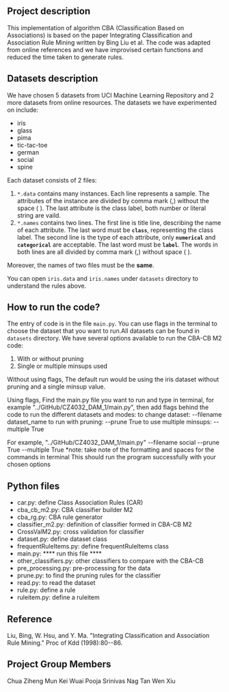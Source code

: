 ## Project description
This implementation of algorithm CBA (Classification Based on Associations) is based on the paper Integrating Classification and Association Rule Mining written by Bing Liu et al. The code was adapted from online references and we have improvised certain functions and reduced the time taken to generate rules. 

## Datasets description
We have chosen 5 datasets from UCI Machine Learning Repository and 2 more datasets from online resources. 
The datasets we have experimented on include: 
- iris
- glass
- pima 
- tic-tac-toe
- german
- social 
- spine 

Each dataset consists of 2 files: 
1. `*.data` contains many instances. Each line represents a sample. The attributes of the instance are divided by comma mark (,) without the space ( ). The last attribute is the class label, both number or literal string are vaild.
2. `*.names` contains two lines. The first line is title line, describing the name of each attribute. The last word must be **`class`**, representing the class label. The second line is the type of each attribute, only **`numerical`** and **`categorical`** are acceptable. The last word must be **`label`**. The words in both lines are all divided by comma mark (,) without space ( ).

Moreover, the names of two files must be the **same**.

You can open `iris.data` and `iris.names` under `datasets` directory to understand the rules above.

## How to run the code?
The entry of code is in the file `main.py`. You can use flags in the terminal to choose the dataset that you want to run.All datasets can be found in `datasets` directory. We have several options available to run the CBA-CB M2 code: 
1. With or without pruning
2. Single or multiple minsups used 

Without using flags, 
The default run would be using the iris dataset without pruning and a single minsup value. 

Using flags, 
Find the main.py file you want to run and type in terminal, for example "../GitHub/CZ4032_DAM_1/main.py", then add flags behind the code to run the different datasets and modes: 
    to change dataset: --filename dataset_name 
    to run with pruning: --prune True 
    to use multiple minsups: --multiple True 
    
For example, "../GitHub/CZ4032_DAM_1/main.py" --filename social --prune True --multiple True 
*note: take note of the formatting and spaces for the commands in terminal
This should run the program successfully with your chosen options 

## Python files 
- car.py: define Class Association Rules (CAR) 
- cba_cb_m2.py: CBA classifier builder M2 
- cba_rg.py: CBA rule generator 
- classifier_m2.py: definition of classifier formed in CBA-CB M2
- CrossValM2.py: cross validation for classifier
- dataset.py: define dataset class 
- frequentRuleItems.py: define frequentRuleItems class 
- main.py: **** run this file ****
- other_classifiers.py: other classifiers to compare with the CBA-CB 
- pre_processing.py: pre-processing for the data
- prune.py: to find the pruning rules for the classifier
- read.py: to read the dataset 
- rule.py: define a rule 
- ruleitem.py: define a ruleitem


## Reference
Liu, Bing, W. Hsu, and Y. Ma. "Integrating Classification and Association Rule Mining." Proc of Kdd (1998):80--86.

## Project Group Members
Chua Ziheng
Mun Kei Wuai 
Pooja Srinivas Nag 
Tan Wen Xiu 